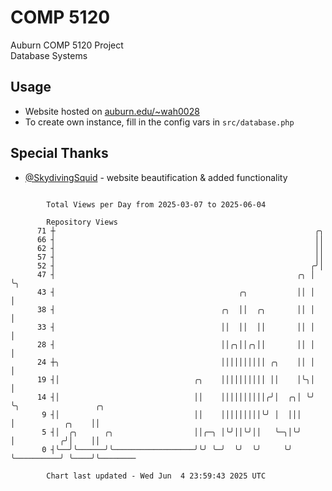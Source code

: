 # COMP 5120
Auburn COMP 5120 Project  
Database Systems

## Usage
- Website hosted on [auburn.edu/~wah0028](https://webhome.auburn.edu/~wah0028/)
- To create own instance, fill in the config vars in `src/database.php`

## Special Thanks
- [@SkydivingSquid](https://github.com/SkydivingSquid) - website beautification & added functionality

```

        Total Views per Day from 2025-03-07 to 2025-06-04

        Repository Views
      71 ┼                                                          ╭╮
      66 ┤                                                          ││
      62 ┤                                                          ││
      57 ┤                                                          ││
      52 ┤                                                         ╭╯│
      47 ┤                                                      ╭╮ │ ╰╮
      43 ┤                                         ╭╮           ││ │  │
      38 ┤                                     ╭╮  ││  ╭╮       ││ │  │
      33 ┤                                     ││  ││  ││       ││ │  │
      28 ┤                                     ││╭╮││╭╮││       ││ │  │
      24 ┼╮                                    ││││││││││ ╭╮    ││ │  │
      19 ┤│                              ╭╮    ││││││││││ ││    │╰╮│  │
      14 ┤│                              ││    ││││││││││╭╯│  ╭╮│ ╰╯  ╰╮                 ╭╮
       9 ┤│                              ││    │││││││││╰╯ │  │││      │           ╭╮    ││
       5 ┤│  ╭╮      ╭╮                  ││╭─╮ │╰╯││╰╯││   ╰─╮│╰╯      │          ╭╯│    ││
       0 ┤╰──╯╰──────╯╰──────────────────╯╰╯ ╰─╯  ╰╯  ╰╯     ╰╯        ╰──────────╯ ╰────╯╰────────

        Chart last updated - Wed Jun  4 23:59:43 2025 UTC
        
```

